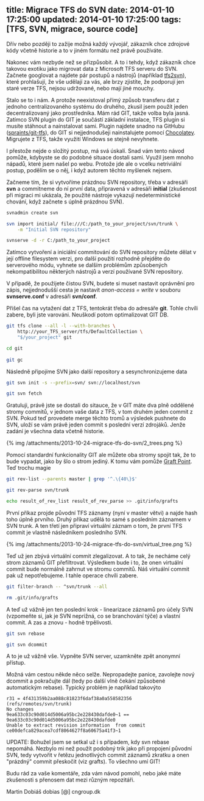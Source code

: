 title: Migrace TFS do SVN
date: 2014-01-10 17:25:00
updated: 2014-01-10 17:25:00
tags: [TFS, SVN, migrace, source code]
---
Dřív nebo později to zažije možná každý vývojář, zákazník chce zdrojové kódy včetně historie a to v jiném formátu než právě používáte.

<!-- more -->

Nakonec vám nezbyde než se přizpůsobit. A to i tehdy, když zákazník chce takovou exotiku jako migrovat data z Microsoft TFS serveru do SVN.
Začnete googlovat a najdete pár postupů a nástrojů (například [tfs2svn](http://sourceforge.net/projects/tfs2svn/)), které prohlašují, že vše udělají za vás, ale brzy zjistíte, že podporují jen staré verze TFS, nejsou udržované, nebo mají jiné mouchy.

Stalo se to i nám. A protože neexistoval přímý způsob transferu dat z jednoho centralizovaného systému do druhého, zkusil jsem použít jeden decentralizovaný jako prostředníka. Mám rád GIT, takže volba byla jasná. Zatímco SVN plugin do GIT je součástí základní instalace, TFS plugin si musíte stáhnout a nainstalovat sami.
Plugin najdete snadno na GitHubu ([spraints/git-tfs](https://github.com/spraints/git-tfs)), do GIT si nejjednodušeji nainstalujete pomocí [Chocolatey](http://chocolatey.org/). Migrujete z TFS, takže využití Windows se stejně nevyhnete.

I přestože nejde o složitý postup, má svá úskalí. Snad vám  tento návod pomůže, kdybyste se do podobné situace dostali sami.
Využil jsem mnoho nápadů, které jsem našel po webu. Protože jde ale o vcelku netriviální postup, podělím se o něj, i když autorem těchto myšlenek nejsem.

Začneme tím, že si vytvoříme prázdnou SVN repository, třeba v adresáři **svn** a commitneme do ní první data, připravená v adresáři **initial** (zkušenost při migraci mi ukázala, že použité nástroje vykazují nedeterministické chování, když začnete s úplně prázdnou SVN).
``` bash Vytvoření a nastartování SVN
svnadmin create svn

svn import initial/ file:///C:/path_to_your_project/svn/trunk \
	-m "Initial SVN repository"

svnserve -d -r C:/path_to_your_project
```
Zatímco vytvoření a iniciální commitování do SVN repository můžete dělat v její offline filesystem verzi, pro další použití rozhodně přejděte do serverového módu, vyhnete se dalším problémům způsobených nekompatibilitou některých nástrojů a verzí používané SVN repository.

V případě, že použijete čistou SVN, budete si muset nastavit oprávnění pro zápis, nejjednodušší cesta je nastavit *anon-access = write* v souboru **svnserve.conf** v adresáři **svn/conf**.

Přišel čas na vytažení dat z TFS, tentokrát třeba do adresáře **git**. Tohle chvíli zabere, byli jste varováni. Neuškodí potom optimalizovat GIT DB.
``` bash Checkout dat z TFS do lokální GIT repository
git tfs clone --all -l --with-branches \
	http://your_TFS_server/tfs/DefaultCollection \
	"$/your_project" git

cd git
	
git gc
```

Následně připojíme SVN jako další repository a sesynchronizujeme data
``` bash Připojení SVN repository
git svn init -s --prefix=svn/ svn://localhost/svn

git svn fetch
```

Gratuluji, právě jste se dostali do sitauce, že v GIT máte dva plně oddělené stromy commitů, v jednom vaše data z TFS, v tom druhém jeden commit z SVN. Pokud teď provedete merge těchto tromů a výsledek pushnete do SVN, uloží se vám právě jeden commit s poslední verzí zdrojáků. Jenže zadání je všechna data včetně historie.

{% img /attachments/2013-10-24-migrace-tfs-do-svn/2_trees.png %}

Pomocí standardní funkcionality GIT ale můžete oba stromy spojit tak, že to bude vypadat, jako by šlo o strom jediný. K tomu vám pomůže [Graft Point](https://git.wiki.kernel.org/index.php/GraftPoint). Teď trochu magie

``` bash Vytvoření virtuálního commitu
git rev-list --parents master | grep '^.\{40\}$'

git rev-parse svn/trunk

echo result_of_rev_list result_of_rev_parse >> .git/info/grafts
```

První příkaz projde původní TFS záznamy (nyní v master větvi) a najde hash toho úplně prvního. Druhý příkaz udělá to samé s posledním záznamem v SVN trunk. A ten třetí jen připraví virtuální záznam o tom, že první TFS commit je vlastně následníkem posledního SVN.

{% img /attachments/2013-10-24-migrace-tfs-do-svn/virtual_tree.png %}

Teď už jen zbývá virtuální commit zlegalizovat. A to tak, že necháme celý strom záznamů GIT přefiltrovat. Výsledkem bude i to, že onen virtuální commit bude normálně zahrnut ve stromu commitů. Náš virtuální commit pak už nepotřebujeme. I tahle operace chvíli zabere.

``` bash Legalizace virtuálního commitu
git filter-branch -- ^svn/trunk --all

rm .git/info/grafts
```

A teď už vážně jen ten poslední krok - linearizace záznamů pro účely SVN (vzpomeňte si, jak je SVN neprižná, co se branchování týče) a vlastní commit. A zas a znovu - hodně trpělivosti.

``` bash Finalizace
git svn rebase

git svn dcommit
```

A to je už vážně vše. Vypněte SVN server, uzamkněte zpět anonymní přístup.

Možná vám cestou někde něco selže. Nepropadejte panice, zavolejte nový dcommit a pokračujte dál (tedy po další vlně čekání způsobené automatickým rebase).
Typický problém je například takovýto
```
r31 = 4f431359b2aa088c81823f6daf38a0a558582356 (refs/remotes/svn/trunk)
No changes
9ea633c03c90d014d5006a95bc2e228430dafde0~1 == 9ea633c03c90d014d5006a95bc2e228430dafde0
Unable to extract revision information  from commit ce00defca829acea7cdf8064627f8a60675a41f3~1
```

UPDATE: Bohužel jsem se setkal už i s případem, kdy svn rebase nepomáhá. Nezbylo mi než použít podobný trik jako při propojení původní SVN, tedy vytvořit v řetězu jednotlivých commit záznamů zkratku a onen "prázdný" commit přeskočit (viz grafts). To všechno umí GIT!

Budu rád za vaše komentáře, zda vám návod pomohl, nebo jaké máte zkušenosti s přenosem dat mezi různým repozitáři.

Martin Dobiáš
dobias [@] cngroup.dk
